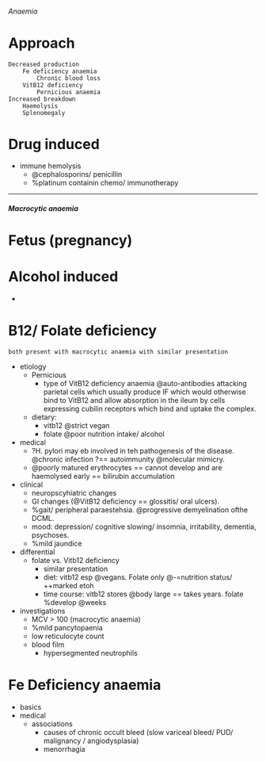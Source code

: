###### Anaemia

# Approach
    Decreased production
        Fe deficiency anaemia
            Chronic blood loss
        VitB12 deficiency   
            Pernicious anaemia
    Increased breakdown
        Haemolysis
        Splenomegaly

# Drug induced
- immune hemolysis
    + @cephalosporins/ penicillin
    + %platinum containin chemo/ immunotherapy


-------------------------------------
##### Macrocytic anaemia

# Fetus (pregnancy)

# Alcohol induced
- 


# B12/ Folate deficiency
    both present with macrocytic anaemia with similar presentation
- etiology
    + Pernicious
        * type of VitB12 deficiency anaemia @auto-antibodies attacking parietal cells which usually produce IF which would otherwise bind to VitB12 and allow absorption in the ileum by cells expressing cubilin receptors which bind and uptake the complex. 
    + dietary: 
        * vitb12 @strict vegan
        * folate @poor nutrition intake/ alcohol
- medical
    + ?H. pylori may eb involved in teh pathogenesis of the disease. @chronic infection ?== autoimmunity @molecular mimicry.
    + @poorly matured erythrocytes == cannot develop and are haemolysed early == bilirubin accumulation
- clinical
    + neuropscyhiatric changes
    + GI changes (@VitB12 deficiency == glossitis/ oral ulcers). 
    + %gait/ peripheral paraestehsia. @progressive demyelination ofthe DCML. 
    + mood: depression/ cognitive slowing/ insomnia, irritability, dementia, psychoses.
    + %mild jaundice
- differential
    + folate vs. Vitb12 deficiency 
        * similar presentation
        * diet: vitb12 esp @vegans. Folate only @-=nutrition status/ ++marked etoh
        * time course: vitb12 stores @body large == takes years. folate %develop @weeks
- investigations
    + MCV > 100 (macrocytic anaemia)
    + %mild pancytopaenia
    + low reticulocyte count
    + blood film
        * hypersegmented neutrophils





# Fe Deficiency anaemia
- basics
- medical
    + associations
        * causes of chronic occult bleed (slow variceal bleed/ PUD/ malignancy / angiodysplasia)
        * menorrhagia
